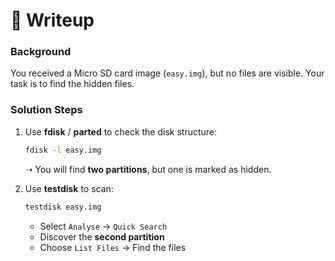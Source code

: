 
# 📝 Writeup

### Background

You received a Micro SD card image (`easy.img`), but no files are visible. Your task is to find the hidden files.

### Solution Steps

1. Use **fdisk** / **parted** to check the disk structure:

    ```bash
    fdisk -l easy.img
    ```

    ➝ You will find **two partitions**, but one is marked as hidden.

2. Use **testdisk** to scan:

    ```bash
    testdisk easy.img
    ```

    * Select `Analyse` → `Quick Search`
    * Discover the **second partition**
    * Choose `List Files` → Find the files

